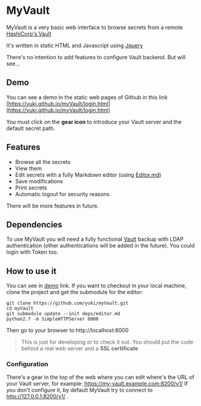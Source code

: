# MyVault

MyVault is a very basic web interface to browse secrets from a remote [HashiCorp's Vault](https://www.vaultproject.io/)

It's written in static HTML and Javascript using [Jquery](https://jquery.com/)

There's no intention to add features to configure Vault backend. But will see...

## Demo
You can see a demo in the static web pages of Github in this link [https://yuki.github.io/myVault/login.html](https://yuki.github.io/myVault/login.html)

You must click on the **gear icon** to introduce your Vault server and the default secret path. 

## Features
* Browse all the secrets
* View them
* Edit secrets with a fully Markdown editor (using [Editor.md](https://github.com/pandao/editor.md))
* Save modifications
* Print secrets
* Automatic logout for security reasons

There will be more features in future.

## Dependencies
To use MyVault you will need a fully functional [Vault](https://www.vaultproject.io/) backup with LDAP authentication (other authentications will be added in the future). You could login with Token too.

## How to use it
You can see in [demo](https://yuki.github.io/myVault/login.html) link. If you want to checkout in your local machine, clone the project and get the submodule for the editor:

```
git clone https://github.com/yuki/myVault.git
cd myVault
git submodule update --init deps/editor.md
python2.7 -m SimpleHTTPServer 8000
```

Then go to your browser to http://localhost:8000

> This is just for developing or to check it out. You should put the code behind a real web server and a **SSL certificate**

### Configuration
There's a gear in the top of the web where you can edit where's the URL of your Vault server, for example: https://my-vault.example.com:8200/v1/ If you don't configure it, by default MyVault try to connect to http://127.0.0.1:8200/v1/ .
